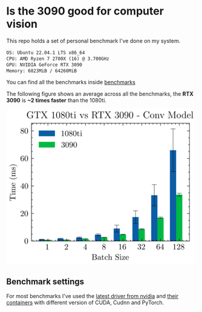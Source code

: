 # Is the 3090 good for computer vision

This repo holds a set of personal benchmark I've done on my system.


```
OS: Ubuntu 22.04.1 LTS x86_64 
CPU: AMD Ryzen 7 2700X (16) @ 3.700GHz 
GPU: NVIDIA GeForce RTX 3090 
Memory: 6823MiB / 64260MiB 
```

You can find all the benchmarks inside [benchmarks](/benchmarks)

The following figure shows an average across all the benchmarks, the **RTX 3090** is **~2 times faster** than the 1080ti. 


![img](/plots/all.png)

## Benchmark settings

For most benchmarks I've used the [latest driver from nvidia](https://www.nvidia.com/Download/driverResults.aspx/190414/en-us/) and [their containers](https://catalog.ngc.nvidia.com/orgs/nvidia/containers/pytorch) with different version of CUDA, Cudnn and PyTorch.